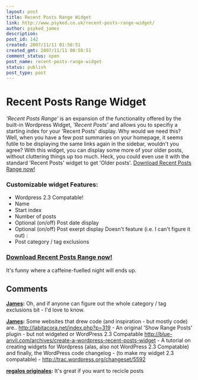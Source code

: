 ```yaml
---
layout: post
title: Recent Posts Range Widget
link: http://www.psyked.co.uk/recent-posts-range-widget/
author: psyked_james
description: 
post_id: 142
created: 2007/11/11 01:58:51
created_gmt: 2007/11/11 00:58:51
comment_status: open
post_name: recent-posts-range-widget
status: publish
post_type: post
---
```


# Recent Posts Range Widget

_'Recent Posts Range'_ is an expansion of the functionality offered by the built-in Wordpress Widget, _'Recent Posts'_ and allows you to specifiy a starting index for your 'Recent Posts' display. Why would we need this? Well, when you have a few post summaries on your homepage, it seems futile to be displaying the same links again in the sidebar, wouldn't you agree? With this widget, you can display some more of your older posts, without cluttering things up too much. Heck, you could even use it with the standard 'Recent Posts' widget to get 'Older posts'. [Download Recent Posts Range now!](http://uploads.psyked.co.uk/2007/11/recent-posts-range-widget.zip)

### Customizable widget Features:

  * Wordpress 2.3 Compatable!
  * Name
  * Start index
  * Number of posts
  * Optional (on/off) Post date display
  * Optional (on/off) Post exerpt display
Doesn't feature (i.e. I can't figure it out) : 
  * Post category / tag exclusions

### [Download Recent Posts Range now!](http://uploads.psyked.co.uk/2007/11/recent-posts-range-widget.zip)

It's funny where a caffeine-fuelled night will ends up.

## Comments

**[James](#255 "2007-11-11 02:00:08"):** Oh, and if anyone can figure out the whole category / tag exclusions bit - I'd love to know.

**[James](#256 "2007-11-11 02:18:19"):** Some websites that drew code (and inspiration - but mostly code) are.. http://labitacora.net/index.php?p=319 - An original 'Show Range Posts' plugin - but not widgeted or WordPress 2.3 Compatable http://blue-anvil.com/archives/create-a-wordpress-recent-posts-widget - A tutorial on creating widgets for Wordpress (alas, also not WordPress 2.3 Compatable) and finally, the WordPress code changelog - (to make my widget 2.3 compatable) - http://trac.wordpress.org/changeset/5592

**[regalos originales](#257 "2009-03-03 23:47:47"):** It's great if you want to recicle posts

